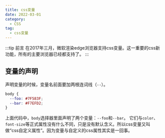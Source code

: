 ```yaml
---
title: css变量
date: 2022-03-01
category:
  - CSS
tag:
  - css变量
---
```


:::tip 前言
在2017年三月，微软渲染edge浏览器支持css变量。这一重要的css新功能，所有的主要浏览器已经都支持了。
:::

## 变量的声明
声明变量的时候，变量名前面要加两根连词线（`--`）。

```css
body {
  --foo: #7F583F;
  --bar: #F7EFD2;
}
```
上面代码中，`body`选择器里面声明了两个变量：`--foo`和`--bar`。
它们与`color`、`font-size`等正式属性没有什么不同，只是没有默认含义。所以css变量又叫做“css自定义属性”。因为变量与自定义的css属性其实是一回事。